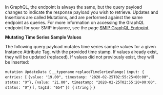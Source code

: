 In GraphQL, the endpoint is always the same, but the query payload changes to indicate the response payload you wish to retrieve. Updates and Insertions are called Mutations, and are performed against the same endpoint as queries. For more information on accessing the GraphQL endpoint for your SMIP instance, see the page [SMIP GraphQL Endpoint](https://github.com/cesmii/API/wiki/SMIP-GraphQL-Endpoint).

**<a name="query-types">Mutating Time Series Sample Values**

The following query payload mutates time series sample values for a given Instance Attribute Tag, with the provided time stamp. If values already exist, they will be updated (replaced). If values did not previously exist, they will be inserted:

`mutation UpdateData {`
  `__typename`
  `replaceTimeSeriesRange(`
    `input: {`
      `entries: [`
        `{value: "19.00", timestamp: "2020-02-25T02:55:25+00:00", status: "0"},`
        `{value: "21.00", timestamp: "2020-02-25T02:55:20+00:00", status: "0"}`
      `],`
       `tagId: "654"`
    `}) {`
    `string`
  `}`
`}`